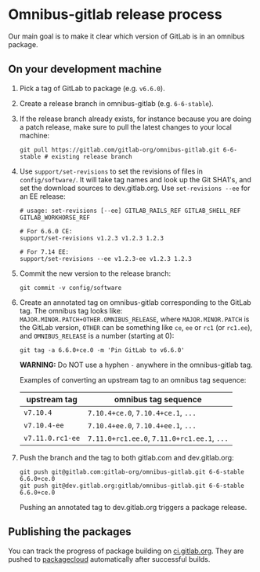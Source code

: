 # Omnibus-gitlab release process

Our main goal is to make it clear which version of GitLab is in an omnibus package.

## On your development machine

1. Pick a tag of GitLab to package (e.g. `v6.6.0`).
1. Create a release branch in omnibus-gitlab (e.g. `6-6-stable`).
1. If the release branch already exists, for instance because you are doing a
  patch release, make sure to pull the latest changes to your local machine:

    ```
    git pull https://gitlab.com/gitlab-org/omnibus-gitlab.git 6-6-stable # existing release branch
    ```

1. Use `support/set-revisions` to set the revisions of files in
  `config/software/`. It will take tag names and look up the Git SHA1's, and set
  the download sources to dev.gitlab.org. Use `set-revisions --ee` for an EE
  release:

    ```
    # usage: set-revisions [--ee] GITLAB_RAILS_REF GITLAB_SHELL_REF GITLAB_WORKHORSE_REF

    # For 6.6.0 CE:
    support/set-revisions v1.2.3 v1.2.3 1.2.3

    # For 7.14 EE:
    support/set-revisions --ee v1.2.3-ee v1.2.3 1.2.3
    ```

1. Commit the new version to the release branch:

    ```shell
    git commit -v config/software
    ```

1. Create an annotated tag on omnibus-gitlab corresponding to the GitLab tag.
  The omnibus tag looks like: `MAJOR.MINOR.PATCH+OTHER.OMNIBUS_RELEASE`, where
  `MAJOR.MINOR.PATCH` is the GitLab version, `OTHER` can be something like `ce`,
  `ee` or `rc1` (or `rc1.ee`), and `OMNIBUS_RELEASE` is a number (starting at 0):

    ```shell
    git tag -a 6.6.0+ce.0 -m 'Pin GitLab to v6.6.0'
    ```

    **WARNING:** Do NOT use a hyphen `-` anywhere in the omnibus-gitlab tag.

    Examples of converting an upstream tag to an omnibus tag sequence:

    | upstream tag     | omnibus tag sequence                        |
    | ------------     | --------------------                        |
    | `v7.10.4`        | `7.10.4+ce.0`, `7.10.4+ce.1`, `...`         |
    | `v7.10.4-ee`     | `7.10.4+ee.0`, `7.10.4+ee.1`, `...`         |
    | `v7.11.0.rc1-ee` | `7.11.0+rc1.ee.0`, `7.11.0+rc1.ee.1`, `...` |

1. Push the branch and the tag to both gitlab.com and dev.gitlab.org:

    ```shell
    git push git@gitlab.com:gitlab-org/omnibus-gitlab.git 6-6-stable 6.6.0+ce.0
    git push git@dev.gitlab.org:gitlab/omnibus-gitlab.git 6-6-stable 6.6.0+ce.0
    ```

    Pushing an annotated tag to dev.gitlab.org triggers a package release.

## Publishing the packages

You can track the progress of package building on [ci.gitlab.org](https://ci.gitlab.org/projects/55).
They are pushed to [packagecloud](https://packages.gitlab.com/gitlab/)
automatically after successful builds.
